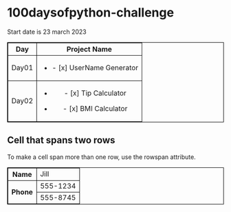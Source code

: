 # 100daysofpython-challenge
Start date is 23 march 2023

| Day     | Project Name        |
|-----    |:-------------:      |
| Day01   |<ul><li>- [x] UserName Generator</li></ul>|
| Day02   |<ul><li>- [x] Tip Calculator</li></ul><ul><li>- [x] BMI Calculator</li></ul>|


<!DOCTYPE html>
<html>
<head>
<style>
table, th, td {
  border: 1px solid black;
  border-collapse: collapse;
}
</style>
</head>
<body>

<h2>Cell that spans two rows</h2>
<p>To make a cell span more than one row, use the rowspan attribute.</p>

<table style="width:100%">
  <tr>
    <th>Name</th>
    <td>Jill</td>
  </tr>
  <tr>
    <th rowspan="2">Phone</th>
    <td>555-1234</td>
  </tr>
  <tr>
    <td>555-8745</td>
  </tr>
</table>
</body>
</html>

